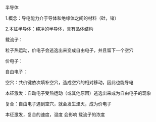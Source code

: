 半导体

1.概念：导电能力介于导体和绝缘体之间的材料（硅，锗）

2.本征半导体：纯净的半导体，具有晶体结构





载流子：

粒子热运动，价电子会逃逸出来变成自由电子，并且留下一个空穴





价电子：

自由电子：

空穴：共价键依次填补空穴，造成空穴的相对移动，因此也能导电

本征激发：自动电子受热运动（或其他原因）逃逸出来成为自由电子的现象

复合：自由电子遇到空穴，就会发生湮灭，成为价电子



本征激发，复合的速度，温度 会影响 载流子的浓度